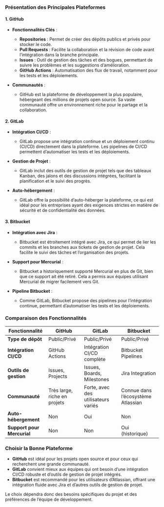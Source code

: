 ### Présentation des Principales Plateformes

#### 1. GitHub

- **Fonctionnalités Clés** :
  - **Repositories** : Permet de créer des dépôts publics et privés pour stocker le code.
  - **Pull Requests** : Facilite la collaboration et la révision de code avant l’intégration dans la branche principale.
  - **Issues** : Outil de gestion des tâches et des bogues, permettant de suivre les problèmes et les suggestions d’amélioration.
  - **GitHub Actions** : Automatisation des flux de travail, notamment pour les tests et les déploiements.
  
- **Communautés** :
  - GitHub est la plateforme de développement la plus populaire, hébergeant des millions de projets open source. Sa vaste communauté offre un environnement riche pour le partage et la collaboration.

#### 2. GitLab

- **Intégration CI/CD** :
  - GitLab propose une intégration continue et un déploiement continu (CI/CD) directement dans la plateforme. Les pipelines de CI/CD permettent d’automatiser les tests et les déploiements.
  
- **Gestion de Projet** :
  - GitLab inclut des outils de gestion de projet tels que des tableaux Kanban, des jalons et des discussions intégrées, facilitant la planification et le suivi des progrès.
  
- **Auto-hébergement** :
  - GitLab offre la possibilité d’auto-héberger la plateforme, ce qui est idéal pour les entreprises ayant des exigences strictes en matière de sécurité et de confidentialité des données.

#### 3. Bitbucket

- **Intégration avec Jira** :
  - Bitbucket est étroitement intégré avec Jira, ce qui permet de lier les commits et les branches aux tickets de gestion de projet. Cela facilite le suivi des tâches et l’organisation des projets.
  
- **Support pour Mercurial** :
  - Bitbucket a historiquement supporté Mercurial en plus de Git, bien que ce support ait été retiré. Cela a permis aux équipes utilisant Mercurial de migrer facilement vers Git.
  
- **Pipeline Bitbucket** :
  - Comme GitLab, Bitbucket propose des pipelines pour l’intégration continue, permettant d’automatiser les tests et les déploiements.

### Comparaison des Fonctionnalités

| Fonctionnalité             | GitHub                       | GitLab                       | Bitbucket                    |
|----------------------------|-----------------------------|-----------------------------|------------------------------|
| **Type de dépôt**          | Public/Privé                 | Public/Privé                 | Public/Privé                  |
| **Intégration CI/CD**      | GitHub Actions               | Intégration CI/CD complète    | Bitbucket Pipelines           |
| **Outils de gestion**      | Issues, Projects             | Issues, Boards, Milestones   | Jira Integration              |
| **Communauté**             | Très large, riche en projets | Forte, avec des utilisateurs variés | Connue dans l’écosystème Atlassian |
| **Auto-hébergement**       | Non                          | Oui                          | Non                          |
| **Support pour Mercurial** | Non                          | Non                          | Oui (historique)            |

### Choisir la Bonne Plateforme

- **GitHub** est idéal pour les projets open source et pour ceux qui recherchent une grande communauté.
- **GitLab** convient mieux aux équipes qui ont besoin d’une intégration CI/CD robuste et d’outils de gestion de projet intégrés.
- **Bitbucket** est recommandé pour les utilisateurs d’Atlassian, offrant une intégration fluide avec Jira et d’autres outils de gestion de projet. 

Le choix dépendra donc des besoins spécifiques du projet et des préférences de l’équipe de développement.